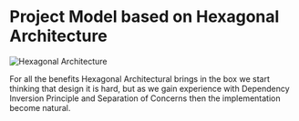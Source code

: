 # Project Model based on Hexagonal Architecture


![Hexagonal Architecture](https://github.com/OleConsignado/otc-projectmodel/blob/master/hexagonal.png)

For all the benefits Hexagonal Architectural brings in the box we start thinking that design it is hard, but as we gain experience with Dependency Inversion Principle and Separation of Concerns then the implementation become natural.
